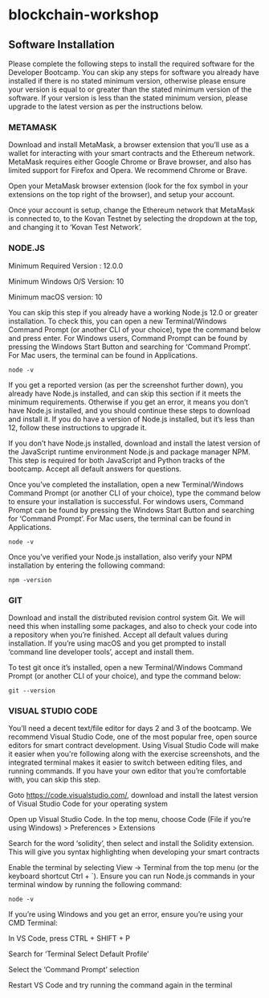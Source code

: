 # blockchain-workshop

## Software Installation
Please complete the following steps to install the required software for the Developer Bootcamp. You can skip any steps for software you already have installed if there is no stated minimum version, otherwise please ensure your version is equal to or greater than the stated minimum version of the software. If your version is less than the stated minimum version, please upgrade to the latest version as per the instructions below.

### METAMASK
Download and install MetaMask, a browser extension that you’ll use as a wallet for interacting with your smart contracts and the Ethereum network. MetaMask requires either Google Chrome or Brave browser, and also has limited support for Firefox and Opera. We recommend Chrome or Brave. 

Open your MetaMask browser extension (look for the fox symbol in your extensions on the top right of the browser), and setup your account.

Once your account is setup, change the Ethereum network that MetaMask is connected to, to the Kovan Testnet by selecting the dropdown at the top, and changing it to ‘Kovan Test Network’.


### NODE.JS
Minimum Required Version : 12.0.0

Minimum Windows O/S Version: 10

Minimum macOS version: 10

You can skip this step if you already have a working Node.js 12.0 or greater installation. To check this, you can open a new Terminal/Windows Command Prompt (or another CLI of your choice), type the command below and press enter. For Windows users, Command Prompt can be found by pressing the Windows Start Button and searching for ‘Command Prompt’. For Mac users, the terminal can be found in Applications.
```
node -v
```
If you get a reported version (as per the screenshot further down), you already have Node.js installed, and can skip this section if it meets the minimum requirements. Otherwise if you get an error, it means you don’t have Node.js installed, and you should continue these steps to download and install it. If you do have a version of Node.js installed, but it’s less than 12, follow these instructions to upgrade it.

If you don’t have Node.js installed, download and install the latest version of the JavaScript runtime environment Node.js and package manager NPM. This step is required for both JavaScript and Python tracks of the bootcamp. Accept all default answers for questions.

Once you’ve completed the installation, open a new Terminal/Windows Command Prompt (or another CLI of your choice), type the command below to ensure your installation is successful. For windows users, Command Prompt can be found by pressing the Windows Start Button and searching for ‘Command Prompt’. For Mac users, the terminal can be found in Applications.
```
node -v
```

Once you’ve verified your Node.js installation, also verify your NPM installation by entering the following command:
```
npm -version
```

### GIT
Download and install the distributed revision control system Git. We will need this when installing some packages, and also to check your code into a repository when you’re finished. Accept all default values during installation. If you’re using macOS and you get prompted to install ‘command line developer tools’, accept and install them.

To test git once it’s installed, open a new Terminal/Windows Command Prompt (or another CLI of your choice), and type the command below:
```
git --version
```
### VISUAL STUDIO CODE
You’ll need a decent text/file editor for days 2 and 3 of the bootcamp. We recommend Visual Studio Code, one of the most popular free, open source editors for smart contract development. Using Visual Studio Code will make it easier when you're following along with the exercise screenshots, and the integrated terminal makes it easier to switch between editing files, and running commands. If you have your own editor that you’re comfortable with, you can skip this step.

Goto https://code.visualstudio.com/, download and install the latest version of Visual Studio Code for your operating system

Open up Visual Studio Code. In the top menu, choose Code (File if you’re using Windows) > Preferences > Extensions

Search for the word ‘solidity’, then select and install the Solidity extension. This will give you syntax highlighting when developing your smart contracts


Enable the terminal by selecting View -> Terminal from the top menu (or the keyboard shortcut Ctrl + `). Ensure you can run Node.js commands in your terminal window by running the following command:
```
node -v
```

If you’re using Windows and you get an error, ensure you’re using your CMD Terminal:

In VS Code, press CTRL + SHIFT + P

Search for ‘Terminal Select Default Profile’

Select the ‘Command Prompt’ selection

Restart VS Code and try running the command again in the terminal
